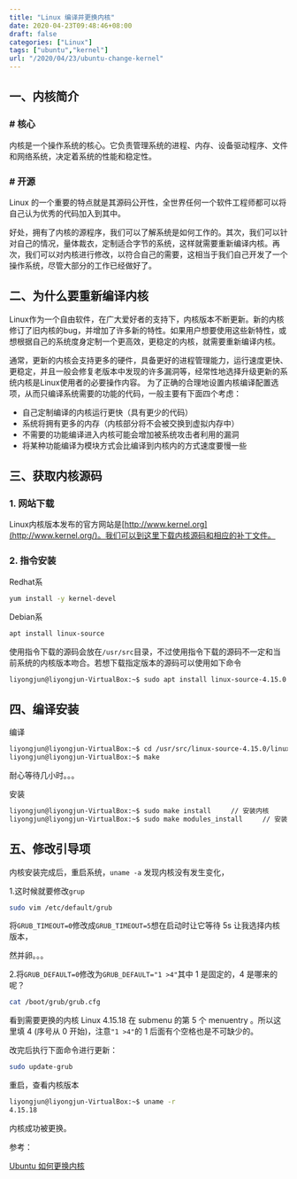```yaml
---
title: "Linux 编译并更换内核"
date: 2020-04-23T09:48:46+08:00
draft: false
categories: ["Linux"]
tags: ["ubuntu","kernel"]
url: "/2020/04/23/ubuntu-change-kernel"
---
```


## 一、内核简介

### # 核心

内核是一个操作系统的核心。它负责管理系统的进程、内存、设备驱动程序、文件和网络系统，决定着系统的性能和稳定性。

### # 开源

Linux 的一个重要的特点就是其源码公开性，全世界任何一个软件工程师都可以将自己认为优秀的代码加入到其中。

好处，拥有了内核的源程序，我们可以了解系统是如何工作的。其次，我们可以针对自己的情况，量体裁衣，定制适合字节的系统，这样就需要重新编译内核。再次，我们可以对内核进行修改，以符合自己的需要，这相当于我们自己开发了一个操作系统，尽管大部分的工作已经做好了。



## 二、为什么要重新编译内核

Linux作为一个自由软件，在广大爱好者的支持下，内核版本不断更新。新的内核修订了旧内核的bug，并增加了许多新的特性。如果用户想要使用这些新特性，或想根据自己的系统度身定制一个更高效，更稳定的内核，就需要重新编译内核。

通常，更新的内核会支持更多的硬件，具备更好的进程管理能力，运行速度更快、 更稳定，并且一般会修复老版本中发现的许多漏洞等，经常性地选择升级更新的系统内核是Linux使用者的必要操作内容。 
为了正确的合理地设置内核编译配置选项，从而只编译系统需要的功能的代码，一般主要有下面四个考虑： 
- 自己定制编译的内核运行更快（具有更少的代码） 
- 系统将拥有更多的内存（内核部分将不会被交换到虚拟内存中） 
- 不需要的功能编译进入内核可能会增加被系统攻击者利用的漏洞 
- 将某种功能编译为模块方式会比编译到内核内的方式速度要慢一些





## 三、获取内核源码

### 1. 网站下载

Linux内核版本发布的官方网站是[http://www.kernel.org](http://www.kernel.org/)。我们可以到这里下载内核源码和相应的补丁文件。

### 2. 指令安装

Redhat系

```bash
yum install -y kernel-devel
```

Debian系

```bash
apt install linux-source
```

使用指令下载的源码会放在` /usr/src `目录，不过使用指令下载的源码不一定和当前系统的内核版本吻合。若想下载指定版本的源码可以使用如下命令

```bash
liyongjun@liyongjun-VirtualBox:~$ sudo apt install linux-source-4.15.0
```



## 四、编译安装

编译

```bash
liyongjun@liyongjun-VirtualBox:~$ cd /usr/src/linux-source-4.15.0/linux-source-4.15.0
liyongjun@liyongjun-VirtualBox:~$ make
```

耐心等待几小时。。。

安装

```bash
liyongjun@liyongjun-VirtualBox:~$ sudo make install		// 安装内核
liyongjun@liyongjun-VirtualBox:~$ sudo make modules_install		// 安装内核模块
```





## 五、修改引导项

内核安装完成后，重启系统，` uname -a ` 发现内核没有发生变化，

1.这时候就要修改` grup `

```bash
sudo vim /etc/default/grub
```

将` GRUB_TIMEOUT=0 `修改成` GRUB_TIMEOUT=5 `想在启动时让它等待 5s 让我选择内核版本，

然并卵。。。

2.将` GRUB_DEFAULT=0 `修改为` GRUB_DEFAULT="1 >4" `其中 1 是固定的，4 是哪来的呢？

```bash
cat /boot/grub/grub.cfg
```

看到需要更换的内核 Linux 4.15.18 在 submenu 的第 5 个 menuentry 。所以这里填 4 (序号从 0 开始)，注意` "1 >4" `的 1 后面有个空格也是不可缺少的。

改完后执行下面命令进行更新：

```bash
sudo update-grub
```

重启，查看内核版本

```bash
liyongjun@liyongjun-VirtualBox:~$ uname -r
4.15.18
```

内核成功被更换。





参考：

[Ubuntu 如何更换内核](https://blog.csdn.net/qq_42030961/article/details/82740315)